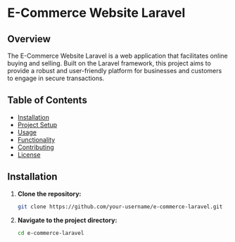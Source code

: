 # E-Commerce Website Laravel

## Overview

The E-Commerce Website Laravel is a web application that facilitates online buying and selling. Built on the Laravel framework, this project aims to provide a robust and user-friendly platform for businesses and customers to engage in secure transactions.

## Table of Contents

- [Installation](#installation)
- [Project Setup](#project-setup)
- [Usage](#usage)
- [Functionality](#functionality)
- [Contributing](#contributing)
- [License](#license)

## Installation

1. **Clone the repository:**

   ```bash
   git clone https://github.com/your-username/e-commerce-laravel.git

2. **Navigate to the project directory:**

   ```bash
   cd e-commerce-laravel
